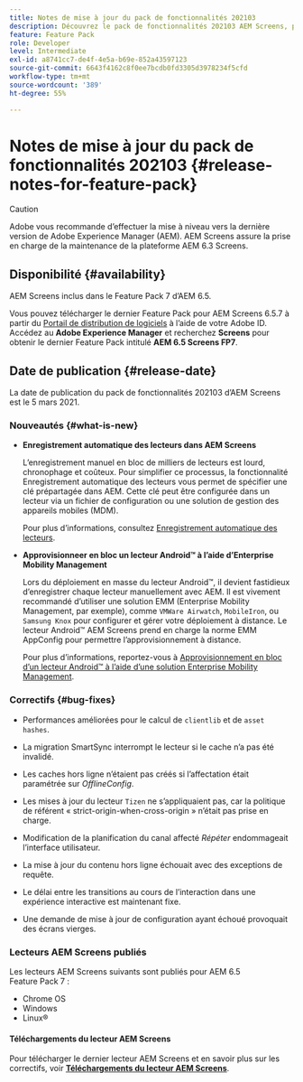 ```yaml
---
title: Notes de mise à jour du pack de fonctionnalités 202103
description: Découvrez le pack de fonctionnalités 202103 AEM Screens, publié le 5 mars 2021.
feature: Feature Pack
role: Developer
level: Intermediate
exl-id: a8741cc7-de4f-4e5a-b69e-852a43597123
source-git-commit: 6643f4162c8f0ee7bcdb0fd3305d3978234f5cfd
workflow-type: tm+mt
source-wordcount: '389'
ht-degree: 55%

---
```


# Notes de mise à jour du pack de fonctionnalités 202103 {#release-notes-for-feature-pack}

>[!CAUTION]
>Adobe vous recommande d’effectuer la mise à niveau vers la dernière version de Adobe Experience Manager (AEM). AEM Screens assure la prise en charge de la maintenance de la plateforme AEM 6.3 Screens.

## Disponibilité {#availability}

AEM Screens inclus dans le Feature Pack 7 d’AEM 6.5.

Vous pouvez télécharger le dernier Feature Pack pour AEM Screens 6.5.7 à partir du [Portail de distribution de logiciels](https://experience.adobe.com/#/downloads/content/software-distribution/fr/aem.html) à l’aide de votre Adobe ID. Accédez au **Adobe Experience Manager** et recherchez **Screens** pour obtenir le dernier Feature Pack intitulé **AEM 6.5 Screens FP7**.

## Date de publication {#release-date}

La date de publication du pack de fonctionnalités 202103 d’AEM Screens est le 5 mars 2021.

### Nouveautés {#what-is-new}

* **Enregistrement automatique des lecteurs dans AEM Screens**

  L’enregistrement manuel en bloc de milliers de lecteurs est lourd, chronophage et coûteux. Pour simplifier ce processus, la fonctionnalité Enregistrement automatique des lecteurs vous permet de spécifier une clé prépartagée dans AEM. Cette clé peut être configurée dans un lecteur via un fichier de configuration ou une solution de gestion des appareils mobiles (MDM).

  Pour plus d’informations, consultez [Enregistrement automatique des lecteurs](/help/user-guide/auto-registration-players.md).


* **Approvisionneer en bloc un lecteur Android™ à l’aide d’Enterprise Mobility Management**

  Lors du déploiement en masse du lecteur Android™, il devient fastidieux d’enregistrer chaque lecteur manuellement avec AEM. Il est vivement recommandé d’utiliser une solution EMM (Enterprise Mobility Management, par exemple), comme `VMWare Airwatch`, `MobileIron`, ou `Samsung Knox` pour configurer et gérer votre déploiement à distance. Le lecteur Android™ AEM Screens prend en charge la norme EMM AppConfig pour permettre l’approvisionnement à distance.

  Pour plus d’informations, reportez-vous à [Approvisionnement en bloc d’un lecteur Android™ à l’aide d’une solution Enterprise Mobility Management](/help/user-guide/implementing-android-player.md#implementation).


### Correctifs {#bug-fixes}

* Performances améliorées pour le calcul de `clientlib` et de `asset hashes`.

* La migration SmartSync interrompt le lecteur si le cache n’a pas été invalidé.

* Les caches hors ligne n’étaient pas créés si l’affectation était paramétrée sur *OfflineConfig*.

* Les mises à jour du lecteur `Tizen` ne s’appliquaient pas, car la politique de référent « strict-origin-when-cross-origin » n’était pas prise en charge.

* Modification de la planification du canal affecté *Répéter* endommageait l’interface utilisateur.

* La mise à jour du contenu hors ligne échouait avec des exceptions de requête.

* Le délai entre les transitions au cours de l’interaction dans une expérience interactive est maintenant fixe.

* Une demande de mise à jour de configuration ayant échoué provoquait des écrans vierges.

### Lecteurs AEM Screens publiés

Les lecteurs AEM Screens suivants sont publiés pour AEM 6.5 Feature Pack 7 :

* Chrome OS
* Windows
* Linux®

#### Téléchargements du lecteur AEM Screens

Pour télécharger le dernier lecteur AEM Screens et en savoir plus sur les correctifs, voir **[Téléchargements du lecteur AEM Screens](https://download.macromedia.com/screens/index.html)**.
